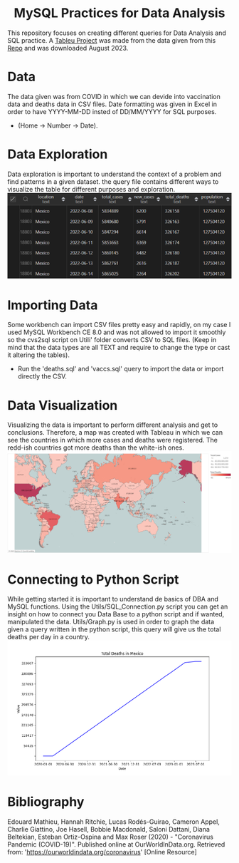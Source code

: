 # <h1 align="center">MySQL Practices for Data Analysis 

This repository focuses on creating different queries for Data Analysis and SQL practice.
A [Tableu Project](https://public.tableau.com/app/profile/miguel.figarola/viz/CovidVisualization_16932680165500/CasesandDeaths#1) was made from the data given from this [Repo](https://ourworldindata.org/covid-deaths) 
and was downloaded August 2023.

# Data
The data given was from COVID in which we can devide into vaccination data and deaths data in CSV files. 
Date formatting was given in Excel in order to have YYYY-MM-DD insted of DD/MM/YYYY for SQL purposes. 
* (Home -> Number -> Date).

# Data Exploration
Data exploration is important to understand the context of a problem and find patterns in a given dataset.
the query file contains different ways to visualize the table for different purposes and exploration.
![Data Exploration](Others/query1.png)

# Importing Data
Some workbench can import CSV files pretty easy and rapidly, on my case I used MySQL Workbench CE 8.0
and was not allowed to import it smoothly so the cvs2sql script on Utili' folder converts CSV to SQL files.
(Keep in mind that the data types are all TEXT and require to change the type or cast it altering the tables).
* Run the 'deaths.sql' and 'vaccs.sql' query to import the data or import directly the CSV.

# Data Visualization
Visualizing the data is important to perform different analysis and get to conclusions. Therefore,
a map was created with Tableau in which we can see the countries in which
more cases and deaths were registered. The redd-ish countries got more deaths than the white-ish ones.
![Map](Others/Cases_and_Deaths.png)

# Connecting to Python Script 
While getting started it is important to understand de basics of DBA and MySQL functions. Using the Utils/SQL_Connection.py script
you can get an insight on how to connect you Data Base to a python script and if wanted, manipulated the data.
Utils/Graph.py is used in order to graph the data given a query written in the python script, this query will
give us the total deaths per day in a country.
![MexicoGraph](Others/Total_Deaths_in_Mexico.png)

# Bibliography
Edouard Mathieu, Hannah Ritchie, Lucas Rodés-Guirao, Cameron Appel, Charlie Giattino, Joe Hasell, Bobbie Macdonald, Saloni Dattani, Diana Beltekian, Esteban Ortiz-Ospina and Max Roser (2020) - "Coronavirus Pandemic (COVID-19)". Published online at OurWorldInData.org. Retrieved from: 'https://ourworldindata.org/coronavirus' [Online Resource]
